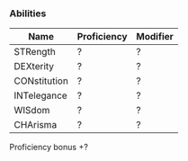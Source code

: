 ### Abilities

| Name         | Proficiency | Modifier |
| ------------ | ----------- | -------- |
| STRength     | ?           | ?        |
| DEXterity    | ?           | ?        |
| CONstitution | ?           | ?        |
| INTelegance  | ?           | ?        |
| WISdom       | ?           | ?        |
| CHArisma     | ?           | ?        |

Proficiency bonus +?

